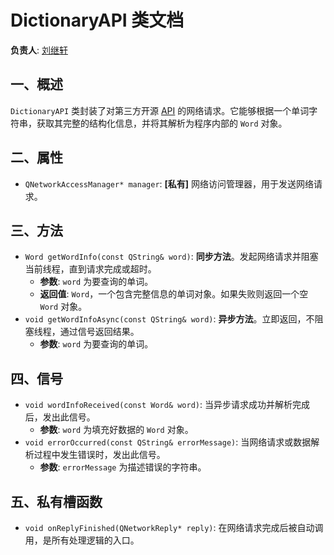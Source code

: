 # DictionaryAPI 类文档

**负责人**: [刘继轩](https://github.com/stibiums)

## 一、概述
`DictionaryAPI` 类封装了对第三方开源 [API](https://github.com/meetDeveloper/freeDictionaryAPI) 的网络请求。它能够根据一个单词字符串，获取其完整的结构化信息，并将其解析为程序内部的 `Word` 对象。

## 二、属性
- `QNetworkAccessManager* manager`: **[私有]** 网络访问管理器，用于发送网络请求。

## 三、方法
- `Word getWordInfo(const QString& word)`: **同步方法**。发起网络请求并阻塞当前线程，直到请求完成或超时。
    - **参数**: `word` 为要查询的单词。
    - **返回值**: `Word`，一个包含完整信息的单词对象。如果失败则返回一个空 `Word` 对象。
- `void getWordInfoAsync(const QString& word)`: **异步方法**。立即返回，不阻塞线程，通过信号返回结果。
    - **参数**: `word` 为要查询的单词。

## 四、信号
- `void wordInfoReceived(const Word& word)`: 当异步请求成功并解析完成后，发出此信号。
    - **参数**: `word` 为填充好数据的 `Word` 对象。
- `void errorOccurred(const QString& errorMessage)`: 当网络请求或数据解析过程中发生错误时，发出此信号。
    - **参数**: `errorMessage` 为描述错误的字符串。

## 五、私有槽函数
- `void onReplyFinished(QNetworkReply* reply)`: 在网络请求完成后被自动调用，是所有处理逻辑的入口。
